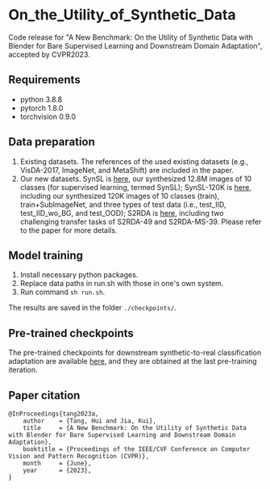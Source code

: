 # On_the_Utility_of_Synthetic_Data
Code release for "A New Benchmark: On the Utility of Synthetic Data with Blender for Bare Supervised Learning and Downstream Domain Adaptation", accepted by CVPR2023.

## Requirements
- python 3.8.8
- pytorch 1.8.0
- torchvision 0.9.0

## Data preparation
1. Existing datasets. The references of the used existing datasets (e.g., VisDA-2017, ImageNet, and MetaShift) are included in the paper.
2. Our new datasets. SynSL is [here](https://pan.baidu.com/s/1Vr0xR9bu8WPHb0Ay5qU-EA?pwd=w109), our synthesized 12.8M images of 10 classes (for supervised learning, termed SynSL); SynSL-120K is [here](https://pan.baidu.com/s/10rbAZYQfST1ZhndjOpbDuQ?pwd=av1k), including our synthesized 120K images of 10 classes (train), train+SubImageNet, and three types of test data (i.e., test_IID, test_IID_wo_BG, and test_OOD); S2RDA is [here](https://pan.baidu.com/s/17C5lRDf7cpGR1kAVS2jS-Q?pwd=61tt), including two challenging transfer tasks of S2RDA-49 and S2RDA-MS-39. Please refer to the paper for more details. 

## Model training
1. Install necessary python packages.
2. Replace data paths in run.sh with those in one's own system. 
3. Run command `sh run.sh`.

The results are saved in the folder `./checkpoints/`.

## Pre-trained checkpoints
The pre-trained checkpoints for downstream synthetic-to-real classification adaptation are available [here](https://pan.baidu.com/s/1Oj1EubGWHOn_Hz8B8Dfh0g?pwd=9x2y), and they are obtained at the last pre-training iteration.

## Paper citation
```
@InProceedings{tang2023a,
    author    = {Tang, Hui and Jia, Kui},
    title     = {A New Benchmark: On the Utility of Synthetic Data with Blender for Bare Supervised Learning and Downstream Domain Adaptation},
    booktitle = {Proceedings of the IEEE/CVF Conference on Computer Vision and Pattern Recognition (CVPR)},
    month     = {June},
    year      = {2023},
}
```
